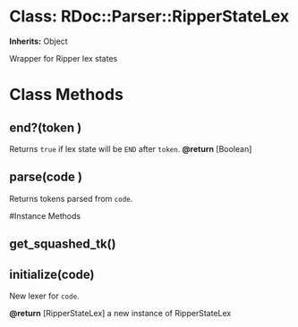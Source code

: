 # Class: RDoc::Parser::RipperStateLex
**Inherits:** Object
    

Wrapper for Ripper lex states


# Class Methods
## end?(token ) [](#method-c-end?)
Returns `true` if lex state will be `END` after `token`.
**@return** [Boolean] 

## parse(code ) [](#method-c-parse)
Returns tokens parsed from `code`.

#Instance Methods
## get_squashed_tk() [](#method-i-get_squashed_tk)

## initialize(code) [](#method-i-initialize)
New lexer for `code`.

**@return** [RipperStateLex] a new instance of RipperStateLex

